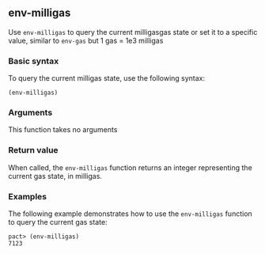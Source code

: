 ## env-milligas

Use `env-milligas` to query the current milligasgas state or set it to a specific value, similar to `env-gas` but 1 gas = 1e3 milligas

### Basic syntax

To query the current milligas state, use the following syntax:

```pact
(env-milligas)
```

### Arguments

This function takes no arguments

### Return value

When called, the `env-milligas` function returns an integer representing the current gas state, in milligas.

### Examples

The following example demonstrates how to use the `env-milligas` function to query the current gas state:

```pact
pact> (env-milligas)
7123
```
